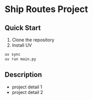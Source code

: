 # Ship Routes Project

## Quick Start

1. Clone the repository
2. Install UV
```bash
uv sync
uv run main.py
```

## Description
- project detail 1
- project detail 2
